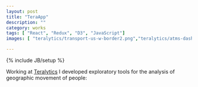 ```yaml
---
layout: post
title: "TeraApp"
description: ""
category: works
tags: [ "React", "Redux", "D3", "JavaScript"]
images: [ "teralytics/transport-us-w-border2.png","teralytics/atms-dashboard.png","teralytics/Screen Shot 2016-01-26 at 13.30.24.png","teralytics/Screen Shot 2016-03-01 at 11.13.32.png","teralytics/Screen Shot 2016-03-30 at 10.57.46.png","teralytics/Screen Shot 2016-03-30 at 11.03.55.png","teralytics/Screen Shot 2016-08-31 at 17.38.39.png","teralytics/transport-berlin.png" ]

---
```

{% include JB/setup %}

Working at <a href="http://www.teralytics.net" target="_blank">Teralytics</a> 
I developed exploratory tools for the analysis of geographic movement of people:  

<!--
<iframe width="560" height="315" src="https://www.youtube.com/embed/pIZSfswEUaU" frameborder="0" allowfullscreen></iframe>
-->